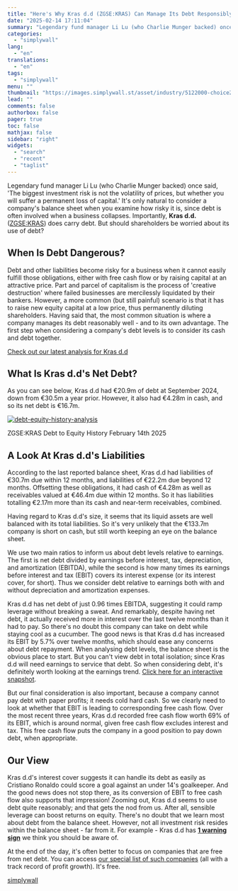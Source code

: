 ```yaml
---
title: "Here's Why Kras d.d (ZGSE:KRAS) Can Manage Its Debt Responsibly"
date: "2025-02-14 17:11:04"
summary: "Legendary fund manager Li Lu (who Charlie Munger backed) once said, 'The biggest investment risk is not the volatility of prices, but whether you will suffer a permanent loss of capital.' It's only natural to consider a company's balance sheet when you examine how risky it is, since debt is..."
categories:
  - "simplywall"
lang:
  - "en"
translations:
  - "en"
tags:
  - "simplywall"
menu: ""
thumbnail: "https://images.simplywall.st/asset/industry/5122000-choice2-main-header/1585186547117"
lead: ""
comments: false
authorbox: false
pager: true
toc: false
mathjax: false
sidebar: "right"
widgets:
  - "search"
  - "recent"
  - "taglist"
---
```


Legendary fund manager Li Lu (who Charlie Munger backed) once said, 'The biggest investment risk is not the volatility of prices, but whether you will suffer a permanent loss of capital.' It's only natural to consider a company's balance sheet when you examine how risky it is, since debt is often involved when a business collapses. Importantly, **Kras d.d.** ([ZGSE:KRAS](https://simplywall.st/stocks/hr/food-beverage-tobacco/zgse-kras/kras-dd-shares)) does carry debt. But should shareholders be worried about its use of debt?

When Is Debt Dangerous?
-----------------------

Debt and other liabilities become risky for a business when it cannot easily fulfill those obligations, either with free cash flow or by raising capital at an attractive price. Part and parcel of capitalism is the process of 'creative destruction' where failed businesses are mercilessly liquidated by their bankers. However, a more common (but still painful) scenario is that it has to raise new equity capital at a low price, thus permanently diluting shareholders. Having said that, the most common situation is where a company manages its debt reasonably well - and to its own advantage. The first step when considering a company's debt levels is to consider its cash and debt together.

 [Check out our latest analysis for Kras d.d](https://simplywall.st/stocks/hr/food-beverage-tobacco/zgse-kras/kras-dd-shares) 

What Is Kras d.d's Net Debt?
----------------------------

As you can see below, Kras d.d had €20.9m of debt at September 2024, down from €30.5m a year prior. However, it also had €4.28m in cash, and so its net debt is €16.7m.

[![debt-equity-history-analysis](https://images.simplywall.st/asset/chart/5720868-debt-equity-history-analysis-1-dark/1739506283885)](https://simplywall.st/stocks/hr/food-beverage-tobacco/zgse-kras/kras-dd-shares/health)

ZGSE:KRAS Debt to Equity History February 14th 2025

A Look At Kras d.d's Liabilities
--------------------------------

According to the last reported balance sheet, Kras d.d had liabilities of €30.7m due within 12 months, and liabilities of €22.2m due beyond 12 months. Offsetting these obligations, it had cash of €4.28m as well as receivables valued at €46.4m due within 12 months. So it has liabilities totalling €2.17m more than its cash and near-term receivables, combined.

Having regard to Kras d.d's size, it seems that its liquid assets are well balanced with its total liabilities. So it's very unlikely that the €133.7m company is short on cash, but still worth keeping an eye on the balance sheet.

We use two main ratios to inform us about debt levels relative to earnings. The first is net debt divided by earnings before interest, tax, depreciation, and amortization (EBITDA), while the second is how many times its earnings before interest and tax (EBIT) covers its interest expense (or its interest cover, for short). Thus we consider debt relative to earnings both with and without depreciation and amortization expenses.

Kras d.d has net debt of just 0.96 times EBITDA, suggesting it could ramp leverage without breaking a sweat. And remarkably, despite having net debt, it actually received more in interest over the last twelve months than it had to pay. So there's no doubt this company can take on debt while staying cool as a cucumber. The good news is that Kras d.d has increased its EBIT by 5.7% over twelve months, which should ease any concerns about debt repayment. When analysing debt levels, the balance sheet is the obvious place to start. But you can't view debt in total isolation; since Kras d.d will need earnings to service that debt. So when considering debt, it's definitely worth looking at the earnings trend. [Click here for an interactive snapshot](https://simplywall.st/stocks/hr/food-beverage-tobacco/zgse-kras/kras-dd-shares/past).

But our final consideration is also important, because a company cannot pay debt with paper profits; it needs cold hard cash. So we clearly need to look at whether that EBIT is leading to corresponding free cash flow. Over the most recent three years, Kras d.d recorded free cash flow worth 69% of its EBIT, which is around normal, given free cash flow excludes interest and tax. This free cash flow puts the company in a good position to pay down debt, when appropriate.

Our View
--------

Kras d.d's interest cover suggests it can handle its debt as easily as Cristiano Ronaldo could score a goal against an under 14's goalkeeper. And the good news does not stop there, as its conversion of EBIT to free cash flow also supports that impression! Zooming out, Kras d.d seems to use debt quite reasonably; and that gets the nod from us. After all, sensible leverage can boost returns on equity. There's no doubt that we learn most about debt from the balance sheet. However, not all investment risk resides within the balance sheet - far from it. For example - Kras d.d has  [**1 warning sign**](https://simplywall.st/stocks/hr/food-beverage-tobacco/zgse-kras/kras-dd-shares)  we think you should be aware of.

At the end of the day, it's often better to focus on companies that are free from net debt. You can access [our special list of such companies](https://simplywall.st/discover/investing-ideas/27012/net-cash-stocks-with-a-growth-track-record) (all with a track record of profit growth). It's free.

[simplywall](https://simplywall.st/stocks/hr/food-beverage-tobacco/zgse-kras/kras-dd-shares/news/heres-why-kras-dd-zgsekras-can-manage-its-debt-responsibly)
